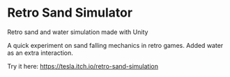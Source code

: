 # Retro Sand Simulator
Retro sand and water simulation made with Unity

A quick experiment on sand falling mechanics in retro games. Added water as an extra interaction.

Try it here: https://tesla.itch.io/retro-sand-simulation
